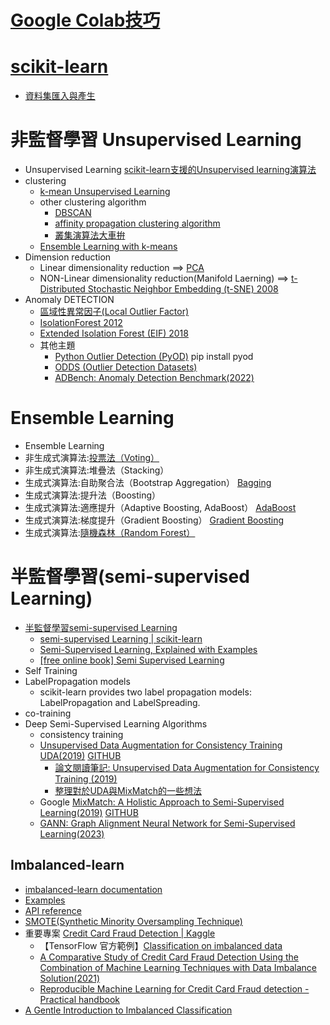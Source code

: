 # [Google Colab技巧](https://github.com/TaiwanHolyHigh/AI4H2022/blob/main/week4_%E6%A9%9F%E5%99%A8%E5%AD%B8%E7%BF%922/GoogleColabUsage.md)
# [scikit-learn](./scikit-learn.md)
  - [資料集匯入與產生](./Datasets.md)
# 非監督學習 Unsupervised Learning
- Unsupervised Learning [scikit-learn支援的Unsupervised learning演算法](./Unsupervised.md)
- clustering
  - [k-mean Unsupervised Learning](./K-means.md)
  - other clustering algorithm 
    - [DBSCAN](./DBSCAN.md)
    - [affinity propagation clustering algorithm](./AffinityPropagationclustering.md)
    - [叢集演算法大車拚](ClusteringALL.md)
  - [Ensemble Learning with k-means](./EnsembleLearning_k-means.md)
- Dimension reduction
  - Linear dimensionality reduction  ==> [PCA](./PCA.md)
  - NON-Linear dimensionality reduction(Manifold Laerning) ==> [t-Distributed Stochastic Neighbor Embedding (t-SNE) 2008](./tsne.md)
- Anomaly DETECTION
  - [區域性異常因子(Local Outlier Factor)](./lof.md)
  - [IsolationForest 2012](./IsolationForest.md)
  - [Extended Isolation Forest (EIF) 2018](./EIF.md)
  - 其他主題
    - [Python Outlier Detection (PyOD)](https://github.com/yzhao062/pyod)  pip install pyod
    - [ODDS (Outlier Detection Datasets)](http://odds.cs.stonybrook.edu) 
    - [ADBench: Anomaly Detection Benchmark(2022)](https://www.andrew.cmu.edu/user/yuezhao2/papers/22-neurips-adbench.pdf)
# Ensemble Learning
- Ensemble Learning
- 非生成式演算法:[投票法（Voting）](./Voting.md)
- 非生成式演算法:堆疊法（Stacking）
- 生成式演算法:自助聚合法（Bootstrap Aggregation） [Bagging](./Bagging.md)
- 生成式演算法:提升法（Boosting）
- 生成式演算法:適應提升（Adaptive Boosting, AdaBoost） [AdaBoost](./AdaBoost.md)
- 生成式演算法:梯度提升（Gradient Boosting） [Gradient Boosting](./GradientBoosting.md)
- 生成式演算法:[隨機森林（Random Forest）](./RF.md)

# 半監督學習(semi-supervised Learning)
- [半監督學習semi-supervised Learning](./Semi-supervised_learning.md)
  - [semi-supervised Learning | scikit-learn](https://scikit-learn.org/stable/modules/semi_supervised.html)
  - [Semi-Supervised Learning, Explained with Examples](https://www.altexsoft.com/blog/semi-supervised-learning/)
  - [[free online book] Semi Supervised Learning](http://www.acad.bg/ebook/ml/MITPress-%20SemiSupervised%20Learning.pdf)
- Self Training
- LabelPropagation models
  - scikit-learn provides two label propagation models: LabelPropagation and LabelSpreading. 
- co-training
- Deep Semi-Supervised Learning Algorithms
  - consistency training
  - [Unsupervised Data Augmentation for Consistency Training UDA(2019)](https://arxiv.org/abs/1904.12848)  [GITHUB](https://github.com/google-research/uda)
    - [論文閱讀筆記: Unsupervised Data Augmentation for Consistency Training (2019)](https://good74152.medium.com/%E8%AB%96%E6%96%87%E9%96%B1%E8%AE%80%E7%AD%86%E8%A8%98-unsupervised-data-augmentation-for-consistency-training-2019-a72cc30b5f8c) 
    - [整理對於UDA與MixMatch的一些想法](https://good74152.medium.com/%E6%95%B4%E7%90%86%E5%B0%8D%E6%96%BCuda%E8%88%87mixmatch%E7%9A%84%E4%B8%80%E4%BA%9B%E6%83%B3%E6%B3%95-cf31721f4120)
  - Google [MixMatch: A Holistic Approach to Semi-Supervised Learning(2019)](https://arxiv.org/abs/1905.02249) [GITHUB](https://github.com/google-research/mixmatch)
  - [GANN: Graph Alignment Neural Network for Semi-Supervised Learning(2023)]()

## Imbalanced-learn
- [imbalanced-learn documentation](https://imbalanced-learn.org/stable/)
- [Examples](https://imbalanced-learn.org/stable/auto_examples/index.html)
- [API reference](https://imbalanced-learn.org/stable/references/index.html)
- [SMOTE(Synthetic Minority Oversampling Technique)](./SMOTE.md)
- 重要專案 [Credit Card Fraud Detection | Kaggle](https://www.kaggle.com/datasets/mlg-ulb/creditcardfraud)
  - 【TensorFlow 官方範例】[Classification on imbalanced data](https://www.tensorflow.org/tutorials/structured_data/imbalanced_data)
  - [A Comparative Study of Credit Card Fraud Detection Using the Combination of Machine Learning Techniques with Data Imbalance Solution(2021)](https://www.researchgate.net/publication/353017833_A_Comparative_Study_of_Credit_Card_Fraud_Detection_Using_the_Combination_of_Machine_Learning_Techniques_with_Data_Imbalance_Solution) 
  - [Reproducible Machine Learning for Credit Card Fraud detection - Practical handbook](https://fraud-detection-handbook.github.io/fraud-detection-handbook/Foreword.html)
- [A Gentle Introduction to Imbalanced Classification](https://machinelearningmastery.com/what-is-imbalanced-classification/)
